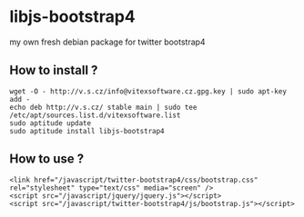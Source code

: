 # libjs-bootstrap4
my own fresh debian package for twitter bootstrap4

## How to install ?

    wget -O - http://v.s.cz/info@vitexsoftware.cz.gpg.key | sudo apt-key add -
    echo deb http://v.s.cz/ stable main | sudo tee /etc/apt/sources.list.d/vitexsoftware.list
    sudo aptitude update
    sudo aptitude install libjs-bootstrap4

## How to use ?

    <link href="/javascript/twitter-bootstrap4/css/bootstrap.css" rel="stylesheet" type="text/css" media="screen" />
    <script src="/javascript/jquery/jquery.js"></script>
    <script src="/javascript/twitter-bootstrap4/js/bootstrap.js"></script>


